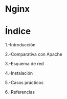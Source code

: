 # Nginx

# Índice
1.-Introducción

2.-Comparativa con Apache

3.-Esquema de red

4.-Instalación

5.-Casos prácticos

6.-Referencias
